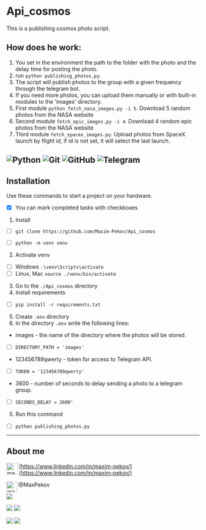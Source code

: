 # Api_cosmos

This is a publishing cosmos photo script.

## How does he work:

1. You set in the environment the path to the folder with the photo and the delay time for posting the photo.
2. run `python publishing_photos.py`.
3. The script will publish photos to the group with a given frequency through the telegram bot.
4. If you need more photos, you can upload them manually or with built-in modules to the 'images' directory.
5. First module `python fetch_nasa_images.py -i 5`. Download 5 random photos from the NASA website
6. Second module `fetch_epic_images.py -i 4`. Download 4 random epic photos from the NASA website
7. Third module `fetch_spacex_images.py`. Upload photos from SpaceX launch by flight id, if id is not set, it will select the last launch.

![Python](https://img.shields.io/badge/python-3670A0?style=for-the-badge&logo=python&logoColor=ffdd54)
![Git](https://img.shields.io/badge/git-%23F05033.svg?style=for-the-badge&logo=git&logoColor=white)
![GitHub](https://img.shields.io/badge/github-%23121011.svg?style=for-the-badge&logo=github&logoColor=white)
![Telegram](https://img.shields.io/badge/Telegram-2CA5E0?style=for-the-badge&logo=telegram&logoColor=white)
---
## Installation
Use these commands to start a project on your hardware.
- [x] You can mark completed tasks with checkboxes 
1. Install

- [ ]    `git clone https://github.com/Maxim-Pekov/Api_cosmos`

- [ ]    `python -m venv venv`
2. Activate venv    
- [ ] Windows  `.\venv\Scripts\activate`
- [ ] Linux, Mac  `source ./venv/bin/activate`
3. Go to the `./Api_cosmos` directory
4. Install requirements

- [ ]    `pip install -r requirements.txt`

5. Create `.env` directory
6. In the directory `.env` write the following lines:

- images - the name of the directory where the photos will be stored.
- [ ]    `DIRECTORY_PATH = 'images'`

- 123456789qwerty - token for access to Telegram API.
- [ ]    `TOKEN = '123456789qwerty'`

- 3600 - number of seconds to delay sending a photo to a telegram group.
- [ ]    `SECONDS_DELAY = 3600'`

5. Run this command

- [ ]   `python publishing_photos.py`
---
## About me
[<img align="left" alt="maxim-pekov | LinkedIn" width="30px" src="https://img.icons8.com/color/48/000000/linkedin-circled--v3.png" />https://www.linkedin.com/in/maxim-pekov/](https://www.linkedin.com/in/maxim-pekov/)
</br>

<img align="left" alt="maxim-pekov" width="28px" src="https://upload.wikimedia.org/wikipedia/commons/5/5c/Telegram_Messenger.png" />@MaxPekov
</br>

[//]: # (Карточка профиля: )
![](https://github-profile-summary-cards.vercel.app/api/cards/profile-details?username=Maxim-Pekov&theme=solarized_dark)

[//]: # (Статистика языков в коммитах:)
[//]: # (Статистика языков в репозиториях:)
![](https://github-profile-summary-cards.vercel.app/api/cards/most-commit-language?username=Maxim-Pekov&theme=solarized_dark)
![](https://github-profile-summary-cards.vercel.app/api/cards/repos-per-language?username=Maxim-Pekov&theme=solarized_dark)



[//]: # (Статистика профиля:)
[//]: # (Данные по коммитам за сутки:)
![](https://github-profile-summary-cards.vercel.app/api/cards/stats?username=Maxim-Pekov&theme=solarized_dark)
![](https://github-profile-summary-cards.vercel.app/api/cards/productive-time?username=Maxim-Pekov&theme=solarized_dark)

[//]: # ([![trophy]&#40;https://github-profile-trophy.vercel.app/?username=Maxim-Pekov&#41;]&#40;https://github.com/ryo-ma/github-profile-trophy&#41;)

